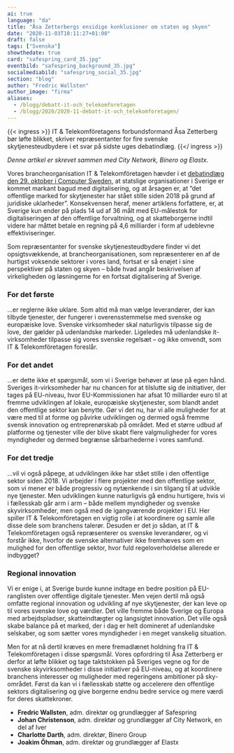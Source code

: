 ```yaml
---
ai: true
language: "da"
title: "Åsa Zetterbergs ensidige konklusioner om staten og skyen"
date: "2020-11-03T10:11:27+01:00"
draft: false
tags: ["Svenska"]
showthedate: true
card: "safespring_card_35.jpg"
eventbild: "safespring_background_35.jpg"
socialmediabild: "safespring_social_35.jpg"
section: "blog"
author: "Fredric Wallsten"
author_image: "firma"
aliases:
  - /blogg/debatt-it-och_telekomforetagen
  - /blogg/2020/2020-11-debatt-it-och_telekomforetagen/
---
```

{{< ingress >}}
IT & Telekomföretagens forbundsformand Åsa Zetterberg bør løfte blikket, skriver repræsentanter for fire svenske skytjenesteudbydere i et svar på sidste uges debatindlæg.
{{</ ingress >}}

_Denne artikel er skrevet sammen med City Network, Binero og Elastx._

Vores brancheorganisation IT & Telekomföretagen hævder i et [debatindlæg den 29. oktober i Computer Sweden](https://computersweden.idg.se/2.2683/1.741729/osakerheten-pa-molnmarknaden-kostar-skattebetalarna-miljarder), at statslige organisationer i Sverige er kommet markant bagud med digitalisering, og at årsagen er, at ”det offentlige marked for skytjenester har stået stille siden 2018 på grund af juridiske uklarheder”. Konsekvensen heraf, mener artiklens forfattere, er, at Sverige kun ender på plads 14 ud af 36 målt med EU-målestok for digitaliseringen af den offentlige forvaltning, og at skatteborgerne indtil videre har måttet betale en regning på 4,6 milliarder i form af udeblevne effektiviseringer.

Som repræsentanter for svenske skytjenesteudbydere finder vi det opsigtsvækkende, at brancheorganisationen, som repræsenterer en af de hurtigst voksende sektorer i vores land, fortsat er så enøjet i sine perspektiver på staten og skyen – både hvad angår beskrivelsen af virkeligheden og løsningerne for en fortsat digitalisering af Sverige.

### For det første

...er reglerne ikke uklare. Som altid må man vælge leverandører, der kan tilbyde tjenester, der fungerer i overensstemmelse med svenske og europæiske love. Svenske virksomheder skal naturligvis tilpasse sig de love, der gælder på udenlandske markeder. Ligeledes må udenlandske it-virksomheder tilpasse sig vores svenske regelsæt – og ikke omvendt, som IT & Telekomföretagen foreslår.

### For det andet

...er dette ikke et spørgsmål, som vi i Sverige behøver at løse på egen hånd. Sveriges it-virksomheder har nu chancen for at tilslutte sig de initiativer, der tages på EU-niveau, hvor EU-Kommissionen har afsat 10 milliarder euro til at fremme udviklingen af lokale, europæiske skytjenester, som blandt andet den offentlige sektor kan benytte. Gør vi det nu, har vi alle muligheder for at være med til at forme og påvirke udviklingen og dermed også fremme svensk innovation og entreprenørskab på området. Med et større udbud af platforme og tjenester ville der blive skabt flere valgmuligheder for vores myndigheder og dermed begrænse sårbarhederne i vores samfund.

### For det tredje

...vil vi også påpege, at udviklingen ikke har stået stille i den offentlige sektor siden 2018. Vi arbejder i flere projekter med den offentlige sektor, som vi mener er både progressiv og nytænkende i sin tilgang til at udvikle nye tjenester. Men udviklingen kunne naturligvis gå endnu hurtigere, hvis vi i fællesskab går arm i arm – både mellem myndigheder og svenske skyvirksomheder, men også med de igangværende projekter i EU. Her spiller IT & Telekomföretagen en vigtig rolle i at koordinere og samle alle disse dele som branchens talerør. Desuden er det jo sådan, at IT & Telekomföretagen også repræsenterer os svenske leverandører, og vi forstår ikke, hvorfor de svenske alternativer ikke fremhæves som en mulighed for den offentlige sektor, hvor fuld regeloverholdelse allerede er indbygget?

### Regional innovation

Vi er enige i, at Sverige burde kunne indtage en bedre position på EU-ranglisten over offentlige digitale tjenester. Men vejen dertil må også omfatte regional innovation og udvikling af nye skytjenester, der kan leve op til vores svenske love og værdier. Det ville fremme både Sverige og Europa med arbejdspladser, skatteindtægter og langsigtet innovation. Det ville også skabe balance på et marked, der i dag er helt domineret af udenlandske selskaber, og som sætter vores myndigheder i en meget vanskelig situation.

Men for at nå dertil kræves en mere fremadlænet holdning fra IT & Telekomföretagen i disse spørgsmål. Vores opfordring til Åsa Zetterberg er derfor at løfte blikket og tage taktstokken på Sveriges vegne og for de svenske skyvirksomheder i disse initiativer på EU-niveau, og at koordinere branchens interesser og muligheder med regeringens ambitioner på sky-området. Først da kan vi i fællesskab støtte og accelerere den offentlige sektors digitalisering og give borgerne endnu bedre service og mere værdi for deres skattekroner.

- **Fredric Wallsten**, adm. direktør og grundlægger af Safespring
- **Johan Christenson**, adm. direktør og grundlægger af City Network, en del af Iver
- **Charlotte Darth**, adm. direktør, Binero Group
- **Joakim Öhman**, adm. direktør og grundlægger af Elastx